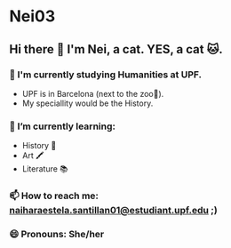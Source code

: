 # Nei03
## Hi there 👋 I'm Nei, a cat. YES, a cat 🐱. 

### 🔭 I'm currently studying Humanities at UPF.
- UPF is in Barcelona (next to the zoo🐒).
- My speciallity would be the History.

### 🌱 I’m currently learning: 
- History 📜
- Art 🖍
- Literature 📚 

### 📫 How to reach me: naiharaestela.santillan01@estudiant.upf.edu ;)

### 😄 Pronouns: She/her

<!--
**Cel31/Cel31** is a ✨ _special_ ✨ repository because its `README.md` (this file) appears on your GitHub profile.

Here are some ideas to get you started:

- 🔭 I’m currently working on ...
- 🌱 I’m currently learning ...
- 👯 I’m looking to collaborate on ...
- 🤔 I’m looking for help with ...
- 💬 Ask me about ...
- 📫 How to reach me: ...
- ⚡ Fun fact: I'm a cat 🐱
-->
